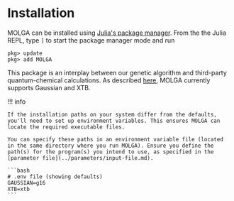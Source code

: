 # Installation

MOLGA can be installed using [Julia's package manager](https://docs.julialang.org/en/v1/stdlib/Pkg/). From the the Julia REPL, type `]` to start the package manager mode and run

```
pkg> update
pkg> add MOLGA
```

This package is an interplay between our genetic algorithm and third-party quantum-chemical calculations. As described [here](../features/interfaces.md), MOLGA currently supports Gaussian and XTB.

!!! info
    
    If the installation paths on your system differ from the defaults, you'll need to set up environment variables. This ensures MOLGA can locate the required executable files.
    
    You can specify these paths in an environment variable file (located in the same directory where you run MOLGA). Ensure you define the path(s) for the program(s) you intend to use, as specified in the [parameter file](../parameters/input-file.md).
    
    ```bash
    # .env file (showing defaults)
    GAUSSIAN=g16
    XTB=xtb
    ```
